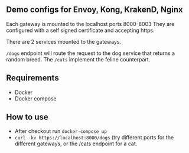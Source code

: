 ## Demo configs for Envoy, Kong, KrakenD, Nginx

Each gateway is mounted to the localhost ports 8000-8003
They are configured with a self signed certificate and accepting https.

There are 2 services mounted to the gateways.

`/dogs` endpoint will route the request to the dog service that returns a random breed. The `/cats` implement the feline counterpart.

## Requirements

- Docker
- Docker compose

## How to use
- After checkout run `docker-compose up`
- `curl -kv https://localhost:8000/dogs` (try different ports for the different gateways, or the /cats endpoint for a cat.
